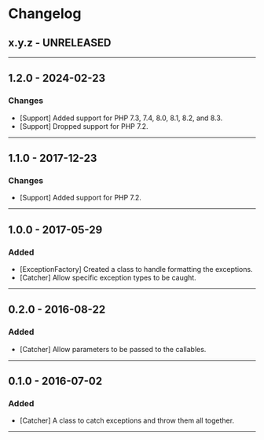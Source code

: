 Changelog
=========

## x.y.z - UNRELEASED

--------

## 1.2.0 - 2024-02-23

### Changes

* [Support] Added support for PHP 7.3, 7.4, 8.0, 8.1, 8.2, and 8.3.
* [Support] Dropped support for PHP 7.2.

--------

## 1.1.0 - 2017-12-23

### Changes

* [Support] Added support for PHP 7.2.

--------

## 1.0.0 - 2017-05-29

### Added

* [ExceptionFactory] Created a class to handle formatting the exceptions.
* [Catcher] Allow specific exception types to be caught.

--------

## 0.2.0 - 2016-08-22

### Added

* [Catcher] Allow parameters to be passed to the callables.

--------

## 0.1.0 - 2016-07-02

### Added

* [Catcher] A class to catch exceptions and throw them all together.

--------

